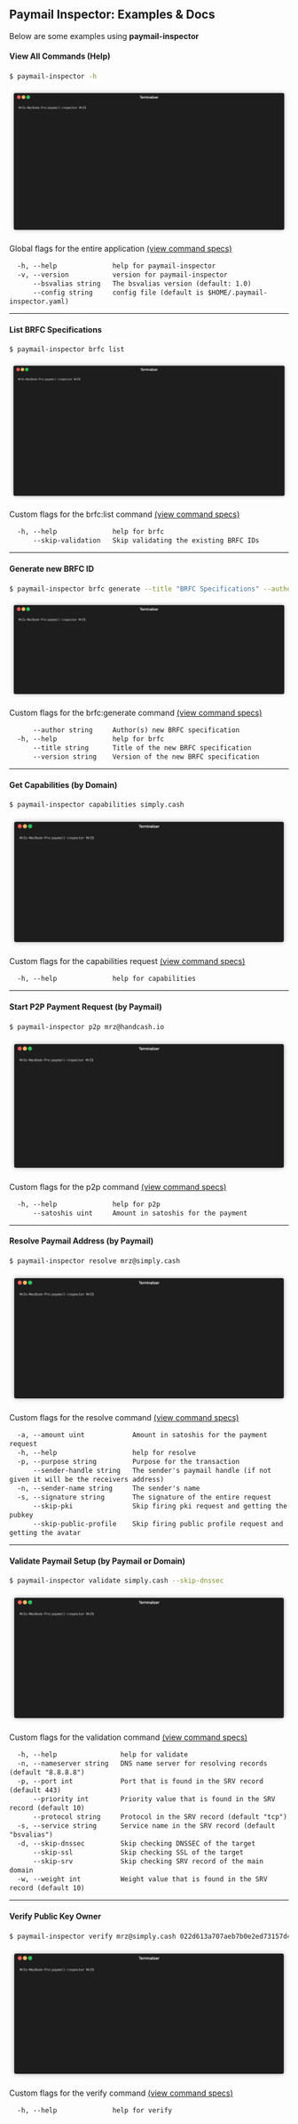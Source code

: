 ## Paymail Inspector: Examples & Docs
Below are some examples using **paymail-inspector**

#### View All Commands (Help)
```bash
$ paymail-inspector -h
```
<img src="../.github/IMAGES/help-command.gif?raw=true&v=2" alt="Help Command">

Global flags for the entire application [(view command specs)](commands/paymail-inspector.md)
```
  -h, --help              help for paymail-inspector
  -v, --version           version for paymail-inspector
      --bsvalias string   The bsvalias version (default: 1.0)
      --config string     config file (default is $HOME/.paymail-inspector.yaml)
```

___


#### List BRFC Specifications
```bash
$ paymail-inspector brfc list
```
<img src="../.github/IMAGES/brfc-list-command.gif?raw=true&v=2" alt="BRFC List Command">

Custom flags for the brfc:list command [(view command specs)](commands/paymail-inspector_brfc.md)
```
  -h, --help              help for brfc
      --skip-validation   Skip validating the existing BRFC IDs
```

___

#### Generate new BRFC ID
```bash
$ paymail-inspector brfc generate --title "BRFC Specifications" --author "andy (nChain)" --version 1
```
<img src="../.github/IMAGES/brfc-generate-command.gif?raw=true&v=2" alt="BRFC Generate Command">

Custom flags for the brfc:generate command [(view command specs)](commands/paymail-inspector_brfc.md)
```
      --author string     Author(s) new BRFC specification
  -h, --help              help for brfc
      --title string      Title of the new BRFC specification
      --version string    Version of the new BRFC specification
```

___

#### Get Capabilities (by Domain)
```bash
$ paymail-inspector capabilities simply.cash
```
<img src="../.github/IMAGES/capabilities-command.gif?raw=true&v=2" alt="Capabilities Command">

Custom flags for the capabilities request [(view command specs)](commands/paymail-inspector_capabilities.md)
```
  -h, --help              help for capabilities
```

___

#### Start P2P Payment Request (by Paymail)
```bash
$ paymail-inspector p2p mrz@handcash.io
```
<img src="../.github/IMAGES/p2p-command.gif?raw=true&v=2" alt="P2P Command">

Custom flags for the p2p command [(view command specs)](commands/paymail-inspector_p2p.md)
```
  -h, --help              help for p2p
      --satoshis uint     Amount in satoshis for the payment
```

___

#### Resolve Paymail Address (by Paymail)
```bash
$ paymail-inspector resolve mrz@simply.cash
```
<img src="../.github/IMAGES/resolve-command.gif?raw=true&v=2" alt="Resolve Command">

Custom flags for the resolve command [(view command specs)](commands/paymail-inspector_resolve.md)
```
  -a, --amount uint            Amount in satoshis for the payment request
  -h, --help                   help for resolve
  -p, --purpose string         Purpose for the transaction
      --sender-handle string   The sender's paymail handle (if not given it will be the receivers address)
  -n, --sender-name string     The sender's name
  -s, --signature string       The signature of the entire request
      --skip-pki               Skip firing pki request and getting the pubkey
      --skip-public-profile    Skip firing public profile request and getting the avatar
```

___

#### Validate Paymail Setup (by Paymail or Domain)
```bash
$ paymail-inspector validate simply.cash --skip-dnssec
```
<img src="../.github/IMAGES/validate-command.gif?raw=true&v=2" alt="Validate Command">

Custom flags for the validation command [(view command specs)](commands/paymail-inspector_validate.md)
```
  -h, --help                help for validate
  -n, --nameserver string   DNS name server for resolving records (default "8.8.8.8")
  -p, --port int            Port that is found in the SRV record (default 443)
      --priority int        Priority value that is found in the SRV record (default 10)
      --protocol string     Protocol in the SRV record (default "tcp")
  -s, --service string      Service name in the SRV record (default "bsvalias")
  -d, --skip-dnssec         Skip checking DNSSEC of the target
      --skip-ssl            Skip checking SSL of the target
      --skip-srv            Skip checking SRV record of the main domain
  -w, --weight int          Weight value that is found in the SRV record (default 10)
```

___

#### Verify Public Key Owner
```bash
$ paymail-inspector verify mrz@simply.cash 022d613a707aeb7b0e2ed73157d401d7157bff7b6c692733caa656e8e4ed5570ec
```
<img src="../.github/IMAGES/verify-command.gif?raw=true&v=2" alt="Verify Command">

Custom flags for the verify command [(view command specs)](commands/paymail-inspector_verify.md)
```
  -h, --help              help for verify
```